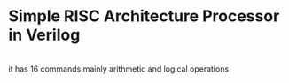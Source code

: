<H1>Simple RISC Architecture Processor in Verilog</H1>
<br>
it has 16 commands mainly arithmetic and logical operations
